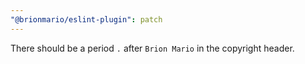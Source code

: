 ```yaml
---
"@brionmario/eslint-plugin": patch
---
```


There should be a period `.` after `Brion Mario` in the copyright header.
